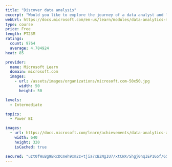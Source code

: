 ```yaml
---
title: "Discover data analysis"
excerpt: "Would you like to explore the journey of a data analyst and learn how a data analyst tells a story with data? In this module, you will explore the different roles in data and learn the different tasks of a data analyst."
webUrl: https://docs.microsoft.com/en-us/learn/modules/data-analytics-microsoft/
type: course
price: Free
length: PT23M
ratings:
  count: 9764
  average: 4.784924
heat: 85

provider:
  name: Microsoft Learn
  domain: microsoft.com
  images:
    - url: /assets/images/organizations/microsoft.com-50x50.jpg
      width: 50
      height: 50

levels:
  - Intermediate

topics:
  - Power BI

images:
  - url: https://docs.microsoft.com/learn/achievements/data-analytics-and-microsoft-social.png
    width: 640
    height: 320
    isCached: true

secured: "uzt0fWuBg9BRcDCmeh9xm2z+tjia7xBZNgIU7/xtCWX/Shgj0nqIEP1Gof/65BxbNgHu2pZaI3skhhVGJfZbCQktMWAd+ScwZ+Q0gnl90o4merpqgLbxLpQmjRbWd5qy1R/Rsjt8g+InEABfaozEyJBssbIb1G+0d2/iyH/SmLiKtwSVefUP4DKNqbhkkatD+Q+dJsKHZyDOLeyrfBLKS0g2+ZXE/s/MaWCBdbPOfNiEE1hu7l1CYgQKpUI3lvUaNb556hQ29gpd1xsLACB7Tw+xFdIhGnrBEwU7ZxbpZpRufky9ttp3M1gZ4zPi+TACvbZbEMGSaUfcjh2uiwIIcbD95NZ5tKYXUHKT+DzBQYXvLg3BLaoz86hQZ99Wr7tmRm/2N+2lxOBKf+oQb6UYT4k7CcbJ/7qpm4WN7igf+mc=;3EiYcuCtKCL+f4y6bJ88tg=="
---
```


